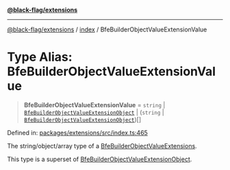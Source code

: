 [**@black-flag/extensions**](../../README.md)

***

[@black-flag/extensions](../../README.md) / [index](../README.md) / BfeBuilderObjectValueExtensionValue

# Type Alias: BfeBuilderObjectValueExtensionValue

> **BfeBuilderObjectValueExtensionValue** = `string` \| [`BfeBuilderObjectValueExtensionObject`](BfeBuilderObjectValueExtensionObject.md) \| (`string` \| [`BfeBuilderObjectValueExtensionObject`](BfeBuilderObjectValueExtensionObject.md))[]

Defined in: [packages/extensions/src/index.ts:465](https://github.com/Xunnamius/black-flag/blob/c5ada654b2eb8206c373e88bdba1d3a12ccec944/packages/extensions/src/index.ts#L465)

The string/object/array type of a [BfeBuilderObjectValueExtensions](BfeBuilderObjectValueExtensions.md).

This type is a superset of [BfeBuilderObjectValueExtensionObject](BfeBuilderObjectValueExtensionObject.md).
